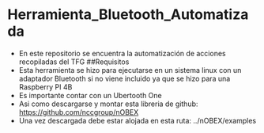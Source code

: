 # Herramienta_Bluetooth_Automatizada
* En este repositorio se encuentra la automatización de acciones recopiladas del TFG
##Requisitos
* Esta herramienta se hizo para ejecutarse en un sistema linux con un adaptador Bluetooth si no viene incluido ya que se hizo para una Raspberry PI 4B
* Es importante contar con un Ubertooth One
* Asi como descargarse y montar esta libreria de github: https://github.com/nccgroup/nOBEX
* Una vez descargada debe estar alojada en esta ruta: ../nOBEX/examples
